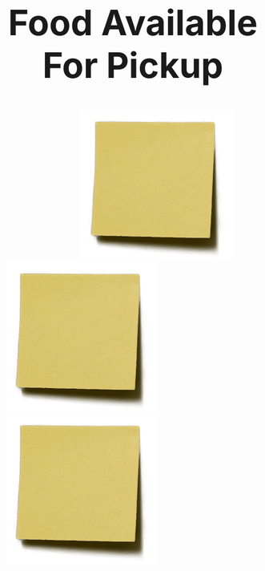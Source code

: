 <style>
body {
    background-image: url('https://cdn.wallpapersafari.com/79/26/hNdkJQ.jpg');
    background-repeat: no-repeat;
    background-size: cover;
}
</style>

<center><h1 style="font-size:500%;">Food Available For Pickup</h1></center>

<img style="margin-left:150px" src="images/sticky.png" width="300px" height="300px" />
<img src="images/sticky.png" width="300px" height="300px">
<img src="images/sticky.png" width="300px" height="300px">